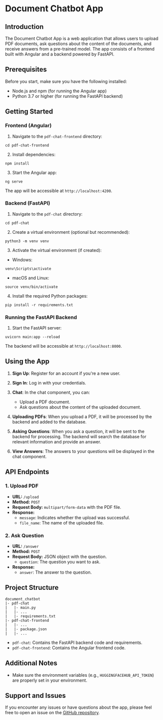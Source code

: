 # Document Chatbot App

## Introduction

The Document Chatbot App is a web application that allows users to upload PDF documents, ask questions about the content of the documents, and receive answers from a pre-trained model. The app consists of a frontend built with Angular and a backend powered by FastAPI.

## Prerequisites

Before you start, make sure you have the following installed:

- Node.js and npm (for running the Angular app)
- Python 3.7 or higher (for running the FastAPI backend)

## Getting Started

### Frontend (Angular)

1. Navigate to the `pdf-chat-frontend` directory:

```
cd pdf-chat-frontend
```

2. Install dependencies:

```
npm install
```

3. Start the Angular app:

```
ng serve
```

The app will be accessible at `http://localhost:4200`.

### Backend (FastAPI)

1. Navigate to the `pdf-chat` directory:

```
cd pdf-chat
```

2. Create a virtual environment (optional but recommended):

```
python3 -m venv venv
```

3. Activate the virtual environment (if created):

- Windows:

```
venv\Scripts\activate
```

- macOS and Linux:

```
source venv/bin/activate
```

4. Install the required Python packages:

```
pip install -r requirements.txt
```

### Running the FastAPI Backend

1. Start the FastAPI server:

```
uvicorn main:app --reload
```

The backend will be accessible at `http://localhost:8000`.

## Using the App

1. **Sign Up**: Register for an account if you're a new user.

2. **Sign In**: Log in with your credentials.

3. **Chat**: In the chat component, you can:

   - Upload a PDF document.
   - Ask questions about the content of the uploaded document.

4. **Uploading PDFs**: When you upload a PDF, it will be processed by the backend and added to the database.

5. **Asking Questions**: When you ask a question, it will be sent to the backend for processing. The backend will search the database for relevant information and provide an answer.

6. **View Answers**: The answers to your questions will be displayed in the chat component.

## API Endpoints

### 1. Upload PDF

- **URL:** `/upload`
- **Method:** `POST`
- **Request Body:** `multipart/form-data` with the PDF file.
- **Response:**
  - `message`: Indicates whether the upload was successful.
  - `file_name`: The name of the uploaded file.

### 2. Ask Question

- **URL:** `/answer`
- **Method:** `POST`
- **Request Body:** JSON object with the question.
  - `question`: The question you want to ask.
- **Response:**
  - `answer`: The answer to the question.

## Project Structure

```
document_chatbot
|- pdf-chat
|   |- main.py
|   |- ...
|   |- requirements.txt
|- pdf-chat-frontend
|   |- ...
|   |- package.json
|   |- ...
```

- `pdf-chat`: Contains the FastAPI backend code and requirements.
- `pdf-chat-frontend`: Contains the Angular frontend code.

## Additional Notes

- Make sure the environment variables (e.g., `HUGGINGFACEHUB_API_TOKEN`) are properly set in your environment.

## Support and Issues

If you encounter any issues or have questions about the app, please feel free to open an issue on the [GitHub repository](https://github.com/rt13853/quantivesubmission).
